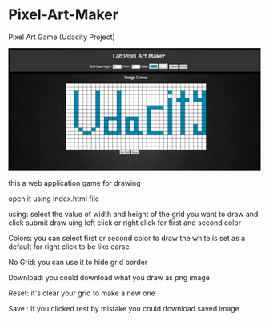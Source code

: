 # Pixel-Art-Maker
Pixel Art Game (Udacity Project)

<img src="https://github.com/ahmedragabshaban/Pixel-Art-Maker/blob/master/pixel%20art%20maker.png">

this a web application game for drawing

open it using index.html file

using:
select the value of width and height of the grid you want to draw and click submit
draw uing left click or right click for first and second color

Colors:
you can select first or second color to draw the white is set as 
a default for right click to be like earse.

No Grid:
you can use it to hide grid border 

Download:
you could download what you draw as png image 

Reset:
it's clear your grid to make a new one

Save :
if you clicked rest by mistake you could download saved image
